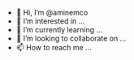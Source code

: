 - 👋 Hi, I’m @aminemco
- 👀 I’m interested in ...
- 🌱 I’m currently learning ...
- 💞️ I’m looking to collaborate on ...
- 📫 How to reach me ...

<!---
aminemco/aminemco is a ✨ special ✨ repository because its `README.md` (this file) appears on your GitHub profile.
You can click the Preview link to take a look at your changes.
--->
